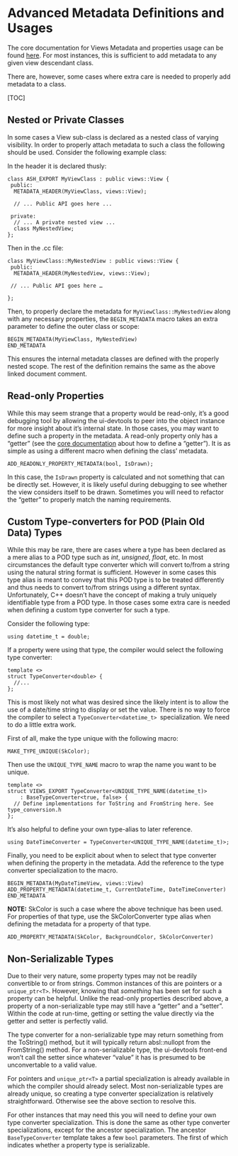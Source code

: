 # Advanced Metadata Definitions and Usages

The core documentation for Views Metadata and properties usage can be found
[here](https://source.chromium.org/chromium/chromium/src/+/main:ui/views/view.h?q=%22Properties%20-%22). For most instances, this is sufficient to add metadata to any
given view descendant class.

There are, however, some cases where extra care is needed to properly add
metadata to a class.

[TOC]


## Nested or Private Classes

In some cases a View sub-class is declared as a nested class of varying
visibility. In order to properly attach metadata to such a class the following
should be used. Consider the following example class:

In the header it is declared thusly:


```
class ASH_EXPORT MyViewClass : public views::View {
 public:
  METADATA_HEADER(MyViewClass, views::View);

  // ... Public API goes here ...

 private:
  // ... A private nested view ...
  class MyNestedView;
};
```


Then in the .cc file:


```
class MyViewClass::MyNestedView : public views::View {
 public:
  METADATA_HEADER(MyNestedView, views::View);

 // ... Public API goes here …

};
```


Then, to properly declare the metadata for `MyViewClass::MyNestedView` along
with any necessary properties, the `BEGIN_METADATA` macro takes an extra
parameter to define the outer class or scope:


```
BEGIN_METADATA(MyViewClass, MyNestedView)
END_METADATA
```


This ensures the internal metadata classes are defined with the properly
nested scope. The rest of the definition remains the same as the above linked
document comment.



## Read-only Properties

While this may seem strange that a property would be read-only, it’s a good
debugging tool by allowing the ui-devtools to peer into the object instance for
more insight about it’s internal state. In those cases, you may want to define
such a property in the metadata. A read-only property only has a “getter” (see
the [core documentation](https://source.chromium.org/chromium/chromium/src/+/main:ui/views/view.h?q=%22Properties%20-%22) about how to define a “getter”). It is as simple
as using a different macro when defining the class’ metadata.


```
ADD_READONLY_PROPERTY_METADATA(bool, IsDrawn);
```


In this case, the `IsDrawn` property is calculated and not something that can
be directly set. However, it is likely useful during debugging to see whether
the view considers itself to be drawn. Sometimes you will need to refactor the
“getter” to properly match the naming requirements.


## Custom Type-converters for POD (Plain Old Data) Types

While this may be rare, there are cases where a type has been declared as a
mere alias to a POD type such as *int*, *unsigned*, *float*, etc. In most
circumstances the default type converter which will convert to/from a string
using the natural string format is sufficient. However in some cases this type
alias is meant to convey that this POD type is to be treated differently and
thus needs to convert to/from strings using a different syntax. Unfortunately,
C++ doesn’t have the concept of making a truly uniquely identifiable type from
a POD type. In those cases some extra care is needed when defining a custom
type converter for such a type.

Consider the following type:

```
using datetime_t = double;
```

If a property were using that type, the compiler would select the following
type converter:


```
template <>
struct TypeConverter<double> {
  //...
};
```


This is most likely not what was desired since the likely intent is to allow
the use of a date/time string to display or set the value. There is no way to
force the compiler to select a `TypeConverter<datetime_t> `specialization. We
need to do a little extra work.

First of all, make the type unique with the following macro:


```
MAKE_TYPE_UNIQUE(SkColor);
```


Then use the `UNIQUE_TYPE_NAME` macro to wrap the name you want to be unique.


```
template <>
struct VIEWS_EXPORT TypeConverter<UNIQUE_TYPE_NAME(datetime_t)>
    : BaseTypeConverter<true, false> {
  // Define implementations for ToString and FromString here. See type_conversion.h
};
```


It’s also helpful to define your own type-alias to later reference.


```
using DateTimeConverter = TypeConverter<UNIQUE_TYPE_NAME(datetime_t)>;
```


Finally, you need to be explicit about when to select that type converter when
defining the property in the metadata. Add the reference to the type converter
specialization to the macro.


```
BEGIN_METADATA(MyDateTimeView, views::View)
ADD_PROPERTY_METADATA(datetime_t, CurrentDateTime, DateTimeConverter)
END_METADATA
```


**NOTE:** SkColor is such a case where the above technique has been used. For
properties of that type, use the SkColorConverter type alias when defining the
metadata for a property of that type.


```
ADD_PROPERTY_METADATA(SkColor, BackgroundColor, SkColorConverter)
```

## Non-Serializable Types

Due to their very nature, some property types may not be readily convertible to
or from strings. Common instances of this are pointers or a `unique_ptr<T>`.
However, knowing that *something* has been set for such a property can be
helpful. Unlike the read-only properties described above, a property of a
non-serializable type may still have a “getter” and a “setter”. Within the code
at run-time, getting or setting the value directly via the getter and setter is
perfectly valid.

The type converter for a non-serializable type may return something from the
ToString() method, but it will typically return absl::nullopt from the
FromString() method. For a non-serializable type, the ui-devtools front-end
won’t call the setter since whatever “value” it has is presumed to be
unconvertable to a valid value.

For pointers and `unique_ptr<T>` a partial specialization is already available
in which the compiler should already select. Most non-serializable types are
already unique, so creating a type converter specialization is relatively
straightforward. Otherwise see the above section to resolve this.

For other instances that may need this you will need to define your own type
converter specialization. This is done the same as other type converter
specializations, except for the ancestor specialization. The ancestor
`BaseTypeConverter` template takes a few `bool` parameters. The first of which
indicates whether a property type is serializable.

